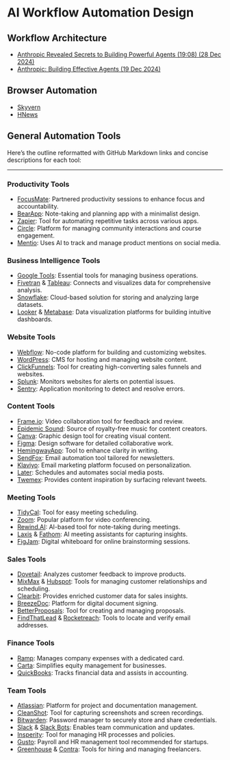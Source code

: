 # AI Workflow Automation Design

## Workflow Architecture

* [Anthropic Revealed Secrets to Building Powerful Agents (19:08) (28 Dec 2024)](https://www.youtube.com/watch?v=0v7TQIh_kes)
* [Anthropic: Building Effective Agents (19 Dec 2024)](https://www.anthropic.com/research/building-effective-agents)

## Browser Automation

* [Skyvern](https://github.com/Skyvern-AI/Skyvern)
* [HNews](https://news.ycombinator.com/item?id=41936745)

## General Automation Tools

Here’s the outline reformatted with GitHub Markdown links and concise descriptions for each tool:

---

### Productivity Tools
- [FocusMate](https://focusmate.com): Partnered productivity sessions to enhance focus and accountability.
- [BearApp](https://bear.app): Note-taking and planning app with a minimalist design.
- [Zapier](https://zapier.com): Tool for automating repetitive tasks across various apps.
- [Circle](https://circle.so): Platform for managing community interactions and course engagement.
- [Mentio](https://mentio.io): Uses AI to track and manage product mentions on social media.

### Business Intelligence Tools
- [Google Tools](https://workspace.google.com): Essential tools for managing business operations.
- [Fivetran](https://fivetran.com) & [Tableau](https://tableau.com): Connects and visualizes data for comprehensive analysis.
- [Snowflake](https://snowflake.com): Cloud-based solution for storing and analyzing large datasets.
- [Looker](https://looker.com) & [Metabase](https://metabase.com): Data visualization platforms for building intuitive dashboards.

### Website Tools
- [Webflow](https://webflow.com): No-code platform for building and customizing websites.
- [WordPress](https://wordpress.com): CMS for hosting and managing website content.
- [ClickFunnels](https://clickfunnels.com): Tool for creating high-converting sales funnels and websites.
- [Splunk](https://splunk.com): Monitors websites for alerts on potential issues.
- [Sentry](https://sentry.io): Application monitoring to detect and resolve errors.

### Content Tools
- [Frame.io](https://frame.io): Video collaboration tool for feedback and review.
- [Epidemic Sound](https://epidemicsound.com): Source of royalty-free music for content creators.
- [Canva](https://canva.com): Graphic design tool for creating visual content.
- [Figma](https://figma.com): Design software for detailed collaborative work.
- [HemingwayApp](https://hemingwayapp.com): Tool to enhance clarity in writing.
- [SendFox](https://sendfox.com): Email automation tool tailored for newsletters.
- [Klaviyo](https://klaviyo.com): Email marketing platform focused on personalization.
- [Later](https://later.com): Schedules and automates social media posts.
- [Twemex](https://twemex.app): Provides content inspiration by surfacing relevant tweets.

### Meeting Tools
- [TidyCal](https://tidycal.com): Tool for easy meeting scheduling.
- [Zoom](https://zoom.us): Popular platform for video conferencing.
- [Rewind.AI](https://rewind.ai): AI-based tool for note-taking during meetings.
- [Laxis](https://laxis.com) & [Fathom](https://fathom.video): AI meeting assistants for capturing insights.
- [FigJam](https://figjam.com): Digital whiteboard for online brainstorming sessions.

### Sales Tools
- [Dovetail](https://dovetailapp.com): Analyzes customer feedback to improve products.
- [MixMax](https://mixmax.com) & [Hubspot](https://hubspot.com): Tools for managing customer relationships and scheduling.
- [Clearbit](https://clearbit.com): Provides enriched customer data for sales insights.
- [BreezeDoc](https://breezedoc.com): Platform for digital document signing.
- [BetterProposals](https://betterproposals.io): Tool for creating and managing proposals.
- [FindThatLead](https://findthatlead.com) & [Rocketreach](https://rocketreach.co): Tools to locate and verify email addresses.

### Finance Tools
- [Ramp](https://ramp.com): Manages company expenses with a dedicated card.
- [Carta](https://carta.com): Simplifies equity management for businesses.
- [QuickBooks](https://quickbooks.intuit.com): Tracks financial data and assists in accounting.

### Team Tools
- [Atlassian](https://atlassian.com): Platform for project and documentation management.
- [CleanShot](https://cleanshot.com): Tool for capturing screenshots and screen recordings.
- [Bitwarden](https://bitwarden.com): Password manager to securely store and share credentials.
- [Slack](https://slack.com) & [Slack Bots](https://slack.com): Enables team communication and updates.
- [Insperity](https://insperity.com): Tool for managing HR processes and policies.
- [Gusto](https://gusto.com): Payroll and HR management tool recommended for startups.
- [Greenhouse](https://greenhouse.io) & [Contra](https://contra.com): Tools for hiring and managing freelancers.